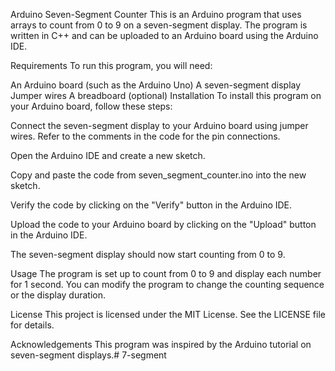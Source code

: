 Arduino Seven-Segment Counter
This is an Arduino program that uses arrays to count from 0 to 9 on a seven-segment display. The program is written in C++ and can be uploaded to an Arduino board using the Arduino IDE.

Requirements
To run this program, you will need:

An Arduino board (such as the Arduino Uno)
A seven-segment display
Jumper wires
A breadboard (optional)
Installation
To install this program on your Arduino board, follow these steps:

Connect the seven-segment display to your Arduino board using jumper wires. Refer to the comments in the code for the pin connections.

Open the Arduino IDE and create a new sketch.

Copy and paste the code from seven_segment_counter.ino into the new sketch.

Verify the code by clicking on the "Verify" button in the Arduino IDE.

Upload the code to your Arduino board by clicking on the "Upload" button in the Arduino IDE.

The seven-segment display should now start counting from 0 to 9.

Usage
The program is set up to count from 0 to 9 and display each number for 1 second. You can modify the program to change the counting sequence or the display duration.

License
This project is licensed under the MIT License. See the LICENSE file for details.

Acknowledgements
This program was inspired by the Arduino tutorial on seven-segment displays.# 7-segment
